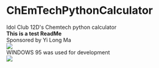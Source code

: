 # ChEmTechPythonCalculator
Idol Club 12D's Chemtech python calculator
<b><br>This is a test ReadMe
</b><br>
Sponsored by Yi Long Ma<br>
<img src="https://img.shields.io/badge/dogecoin-C2A633?style=for-the-badge&logo=dogecoin&logoColor=white">
<br>
WINDOWS 95  was used for development<br>
<img src="https://img.shields.io/badge/Windows_95-008080?style=for-the-badge&logo=windows-95&logoColor=white"><br>
